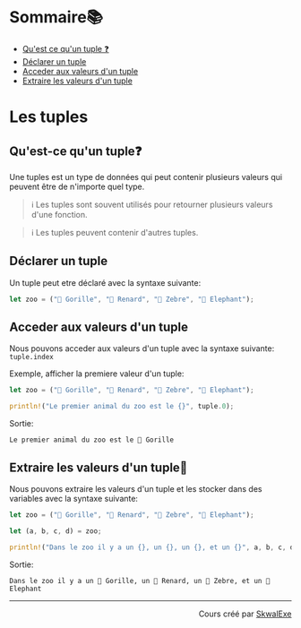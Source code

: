 # Sommaire📚
- [Qu'est ce qu'un tuple ❓](#quest-ce-quun-tuple)
- [Déclarer un tuple](#declarer-un-tuple)
- [Acceder aux valeurs d'un tuple](#acceder-aux-valeurs-dun-tuple)
- [Extraire les valeurs d'un tuple](#extraire-les-valeurs-dun-tuple)

# Les tuples
## Qu'est-ce qu'un tuple❓
Une tuples est un type de données qui peut contenir plusieurs valeurs qui peuvent être de n'importe quel type.
> ℹ️ Les tuples sont souvent utilisés pour retourner plusieurs valeurs d'une fonction.

> ℹ️ Les tuples peuvent contenir d'autres tuples.
## Déclarer un tuple
Un tuple peut etre déclaré avec la syntaxe suivante:
```rust
let zoo = ("🦍 Gorille", "🦊 Renard", "🦓 Zebre", "🐘 Elephant");
```
## Acceder aux valeurs d'un tuple
Nous pouvons acceder aux valeurs d'un tuple avec la syntaxe suivante: `tuple.index`

Exemple, afficher la premiere valeur d'un tuple:
```rust
let zoo = ("🦍 Gorille", "🦊 Renard", "🦓 Zebre", "🐘 Elephant");

println!("Le premier animal du zoo est le {}", tuple.0);
```
Sortie:
```
Le premier animal du zoo est le 🦍 Gorille
```
## Extraire les valeurs d'un tuple🚪
Nous pouvons extraire les valeurs d'un tuple et les stocker dans des variables avec la syntaxe suivante:
```rust
let zoo = ("🦍 Gorille", "🦊 Renard", "🦓 Zebre", "🐘 Elephant");

let (a, b, c, d) = zoo;

println!("Dans le zoo il y a un {}, un {}, un {}, et un {}", a, b, c, d);
```
Sortie:
```
Dans le zoo il y a un 🦍 Gorille, un 🦊 Renard, un 🦓 Zebre, et un 🐘 Elephant
```



<!--

---

<p align="right"><a href="https://github.com/SkwalExe/apprendre-rust/tree/main/cours/les-tuples">Section suivante ⏭️</a></p>
-->

---


<p align="right">Cours créé par <a href="https://github.com/SkwalExe/" target="_blank">SkwalExe</a></p>